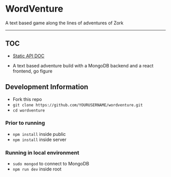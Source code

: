 # WordVenture

A text based game along the lines of adventures of Zork

******

## TOC
- [Static API DOC](./staticApi.md)

- A text based adventure build with a MongoDB backend and a react frontend, go figure

## Development Information

- Fork this repo
- `git clone https://github.com/YOURUSERNAME/wordventure.git`
- `cd wordventure`

### Prior to running

- `npm install` inside public
- `npm install` inside server

### Running in local environment

- `sudo mongod` to connect to MongoDB
- `npm run dev` inside root  
